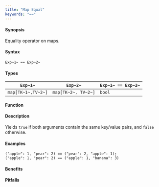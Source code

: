 ```yaml
---
title: "Map Equal"
keywords: "=="
---
```


#### Synopsis

Equality operator on maps.

#### Syntax

`Exp~1~ == Exp~2~`

#### Types

| `Exp~1~`            |  `Exp~2~`             | `Exp~1~ == Exp~2~`  |
| --- | --- | --- |
| `map[TK~1~,TV~2~]` |  `map[TK~2~, TV~2~]` | `bool`                |


#### Function

#### Description

Yields `true` if both arguments contain the same key/value pairs, and `false` otherwise.

#### Examples

```rascal-shell
("apple": 1, "pear": 2) == ("pear": 2, "apple": 1);
("apple": 1, "pear": 2) == ("apple": 1, "banana": 3) 
```

#### Benefits

#### Pitfalls


